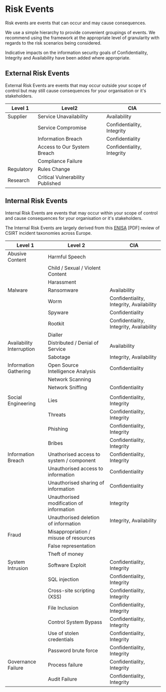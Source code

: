 
# Risk Events

Risk events are events that can occur and may cause consequences. 

We use a simple hierarchy to provide convenient groupings of events. We recommend using the framework at the appropriate level of granularity with regards to the risk scenarios being considered. 

Indicative impacts on the information security goals of Confidentiality, Integrity and Availability have been added where appropriate.

## External Risk Events

External Risk Events are events that may occur outside your scope of control but may still cause consequences for your organisation or it's stakeholders.

|Level 1|Level2|CIA|
|-------|------|---|
|Supplier|Service Unavailability|Availability|
||Service Compromise|Confidentiality, Integrity|
||Information Breach|Confidentiality|
||Access to Our System Breach|Confidentiality, Integrity|
||Compliance Failure||
|Regulatory|Rules Change||
|Research|Critical Vulnerability Published||

## Internal Risk Events

Internal Risk Events are events that may occur within your scope of control and cause consequences for your organisation or it's stakeholders.

The Internal Risk Events are largely derived from this [ENISA](https://www.enisa.europa.eu/publications/reference-incident-classification-taxonomy/at_download/fullReport) [PDF] review of CSIRT incident taxonomies across Europe.


|Level 1|Level 2|CIA|
|-------|-------|---|
|Abusive Content|Harmful Speech||
||Child / Sexual / Violent Content|
||Harassment|
|Malware|Ransomware|Availability|
||Worm|Confidentiality, Integrity, Availability|
||Spyware|Confidentiality|
||Rootkit|Confidentiality, Integrity, Availability|
||Dialler||
|Availability Interruption|Distributed / Denial of Service|Availability|
||Sabotage|Integrity, Availability|
|Information Gathering|Open Source Intelligence Analysis|Confidentiality|
||Network Scanning||
||Network Sniffing|Confidentiality|
||
Social Engineering|Lies|Confidentiality, Integrity|
||Threats|Confidentiality, Integrity|
||Phishing|Confidentiality, Integrity|
||Bribes|Confidentiality, Integrity|
|Information Breach|Unathorised access to system / component|Confidentiality, Integrity|
||Unauthorised access to information|Confidentiality|
||Unauthorised sharing of information|Confidentiality|
||Unauthorised modification of information|Integrity|
||Unauthorised deletion of information|Integrity, Availability|
|Fraud|Misappropriation / misuse of resources||
||False representation||
||Theft of money||
|System Intrusion|Software Exploit|Confidentiality, Integrity|
||SQL injection|Confidentiality, Integrity|
||Cross-site scripting (XSS)|Confidentiality, Integrity|
||File Inclusion|Confidentiality, Integrity|
||Control System Bypass|Confidentiality, Integrity|
||Use of stolen credentials|Confidentiality, Integrity|
||Password brute force|Confidentiality, Integrity|
|Governance Failure|Process failure|Confidentiality, Integrity|
||Audit Failure|Confidentiality, Integrity|



